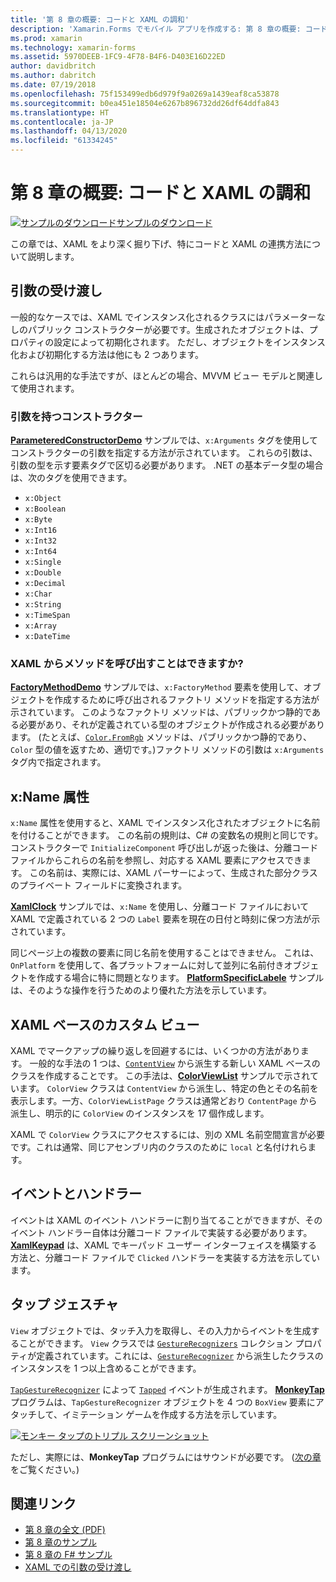 ```yaml
---
title: '第 8 章の概要: コードと XAML の調和'
description: 'Xamarin.Forms でモバイル アプリを作成する: 第 8 章の概要: コードと XAML の調和'
ms.prod: xamarin
ms.technology: xamarin-forms
ms.assetid: 5970DEEB-1FC9-4F78-B4F6-D403E16D22ED
author: davidbritch
ms.author: dabritch
ms.date: 07/19/2018
ms.openlocfilehash: 75f153499edb6d979f9a0269a1439eaf8ca53878
ms.sourcegitcommit: b0ea451e18504e6267b896732dd26df64ddfa843
ms.translationtype: HT
ms.contentlocale: ja-JP
ms.lasthandoff: 04/13/2020
ms.locfileid: "61334245"
---
```

# <a name="summary-of-chapter-8-code-and-xaml-in-harmony"></a>第 8 章の概要: コードと XAML の調和

[![サンプルのダウンロード](~/media/shared/download.png)サンプルのダウンロード](https://github.com/xamarin/xamarin-forms-book-samples/tree/master/Chapter08)

この章では、XAML をより深く掘り下げ、特にコードと XAML の連携方法について説明します。

## <a name="passing-arguments"></a>引数の受け渡し

一般的なケースでは、XAML でインスタンス化されるクラスにはパラメーターなしのパブリック コンストラクターが必要です。生成されたオブジェクトは、プロパティの設定によって初期化されます。 ただし、オブジェクトをインスタンス化および初期化する方法は他にも 2 つあります。

これらは汎用的な手法ですが、ほとんどの場合、MVVM ビュー モデルと関連して使用されます。

### <a name="constructors-with-arguments"></a>引数を持つコンストラクター

[**ParameteredConstructorDemo**](https://github.com/xamarin/xamarin-forms-book-samples/tree/master/Chapter08/ParameteredConstructorDemo) サンプルでは、`x:Arguments` タグを使用してコンストラクターの引数を指定する方法が示されています。 これらの引数は、引数の型を示す要素タグで区切る必要があります。 .NET の基本データ型の場合は、次のタグを使用できます。

- `x:Object`
- `x:Boolean`
- `x:Byte`
- `x:Int16`
- `x:Int32`
- `x:Int64`
- `x:Single`
- `x:Double`
- `x:Decimal`
- `x:Char`
- `x:String`
- `x:TimeSpan`
- `x:Array`
- `x:DateTime`

### <a name="can-i-call-methods-from-xaml"></a>XAML からメソッドを呼び出すことはできますか?

[**FactoryMethodDemo**](https://github.com/xamarin/xamarin-forms-book-samples/tree/master/Chapter08/FactoryMethodDemo) サンプルでは、`x:FactoryMethod` 要素を使用して、オブジェクトを作成するために呼び出されるファクトリ メソッドを指定する方法が示されています。 このようなファクトリ メソッドは、パブリックかつ静的である必要があり、それが定義されている型のオブジェクトが作成される必要があります。 (たとえば、[`Color.FromRgb`](xref:Xamarin.Forms.Color.FromRgb(System.Double,System.Double,System.Double)) メソッドは、パブリックかつ静的であり、`Color` 型の値を返すため、適切です。)ファクトリ メソッドの引数は `x:Arguments` タグ内で指定されます。

## <a name="the-xname-attribute"></a>x:Name 属性

`x:Name` 属性を使用すると、XAML でインスタンス化されたオブジェクトに名前を付けることができます。 この名前の規則は、C# の変数名の規則と同じです。 コンストラクターで `InitializeComponent` 呼び出しが返った後は、分離コード ファイルからこれらの名前を参照し、対応する XAML 要素にアクセスできます。 この名前は、実際には、XAML パーサーによって、生成された部分クラスのプライベート フィールドに変換されます。

[**XamlClock**](https://github.com/xamarin/xamarin-forms-book-samples/tree/master/Chapter08/XamlClock) サンプルでは、`x:Name` を使用し、分離コード ファイルにおいて XAML で定義されている 2 つの `Label` 要素を現在の日付と時刻に保つ方法が示されています。

同じページ上の複数の要素に同じ名前を使用することはできません。 これは、`OnPlatform` を使用して、各プラットフォームに対して並列に名前付きオブジェクトを作成する場合に特に問題となります。 [**PlatformSpecificLabele**](https://github.com/xamarin/xamarin-forms-book-samples/tree/master/Chapter08/PlatformSpecificLabels) サンプルは、そのような操作を行うためのより優れた方法を示しています。

## <a name="custom-xaml-based-views"></a>XAML ベースのカスタム ビュー

XAML でマークアップの繰り返しを回避するには、いくつかの方法があります。 一般的な手法の 1 つは、[`ContentView`](xref:Xamarin.Forms.ContentView) から派生する新しい XAML ベースのクラスを作成することです。 この手法は、[**ColorViewList**](https://github.com/xamarin/xamarin-forms-book-samples/tree/master/Chapter08/ColorViewList) サンプルで示されています。 `ColorView` クラスは `ContentView` から派生し、特定の色とその名前を表示します。一方、`ColorViewListPage` クラスは通常どおり `ContentPage` から派生し、明示的に `ColorView` のインスタンスを 17 個作成します。

XAML で `ColorView` クラスにアクセスするには、別の XML 名前空間宣言が必要です。これは通常、同じアセンブリ内のクラスのために `local` と名付けれらます。

## <a name="events-and-handlers"></a>イベントとハンドラー

イベントは XAML のイベント ハンドラーに割り当てることができますが、そのイベント ハンドラー自体は分離コード ファイルで実装する必要があります。 [**XamlKeypad**](https://github.com/xamarin/xamarin-forms-book-samples/tree/master/Chapter08/XamlKeypad) は、XAML でキーパッド ユーザー インターフェイスを構築する方法と、分離コード ファイルで `Clicked` ハンドラーを実装する方法を示しています。

## <a name="tap-gestures"></a>タップ ジェスチャ

`View` オブジェクトでは、タッチ入力を取得し、その入力からイベントを生成することができます。 `View` クラスでは [`GestureRecognizers`](xref:Xamarin.Forms.View.GestureRecognizers) コレクション プロパティが定義されています。これには、[`GestureRecognizer`](xref:Xamarin.Forms.GestureRecognizer) から派生したクラスのインスタンスを 1 つ以上含めることができます。

[`TapGestureRecognizer`](xref:Xamarin.Forms.TapGestureRecognizer) によって [`Tapped`](xref:Xamarin.Forms.TapGestureRecognizer.Tapped) イベントが生成されます。 [**MonkeyTap**](https://github.com/xamarin/xamarin-forms-book-samples/tree/master/Chapter08/MonkeyTap) プログラムは、`TapGestureRecognizer` オブジェクトを 4 つの `BoxView` 要素にアタッチして、イミテーション ゲームを作成する方法を示しています。

[![モンキー タップのトリプル スクリーンショット](images/ch08fg07-small.png "イミテーション ゲーム")](images/ch08fg07-large.png#lightbox "イミテーション ゲーム")

ただし、実際には、**MonkeyTap** プログラムにはサウンドが必要です。 ([次の章](chapter09.md)をご覧ください。)

## <a name="related-links"></a>関連リンク

- [第 8 章の全文 (PDF)](https://download.xamarin.com/developer/xamarin-forms-book/XamarinFormsBook-Ch08-Apr2016.pdf)
- [第 8 章のサンプル](https://github.com/xamarin/xamarin-forms-book-samples/tree/master/Chapter08)
- [第 8 章の F# サンプル](https://github.com/xamarin/xamarin-forms-book-samples/tree/master/Chapter08/FS/XamlKeypad)
- [XAML での引数の受け渡し](~/xamarin-forms/xaml/passing-arguments.md)
